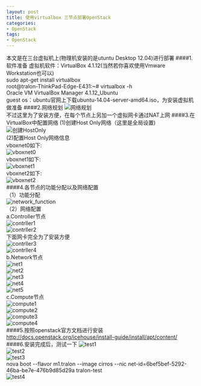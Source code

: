 ```yaml
---
layout: post
title: 使用virtualbox 三节点部署OpenStack
categories:
- OpenStack
tags:
- OpenStack
---
```

本文是在三台虚拟机上(物理机安装的是utuntu Desktop 12.04)进行部署
####1.软件准备
虚拟机软件：VirtualBox 4.1.12(当然若你喜欢使用Vmware Workstation也可以)  
sudo apt-get install virtualbox  
root@tralon-ThinkPad-Edge-E431:~# virtualbox -h  
Oracle VM VirtualBox Manager 4.1.12_Ubuntu  
guest os：ubuntu官网上下载ubuntu-14.04-server-amd64.iso，为安装虚拟机做准备
####2.网络规划
![网络规划](/media/pic/network_plan.png '网络规划')  
不过这里为了安装方便，在每个节点上另加一个虚拟网卡通过NAT上网
####3.在VirtualBox中配置网络
(1)创建Host Only网络（这里是全局设置)  
![创建HostOnly](/media/pic/hostonly.png '创建HostOnly')    
(2)配置Host Only网络信息    
vboxnet0如下:  
    ![vboxnet0](/media/pic/vboxnet0.png 'vboxnet0')  
vboxnet1如下:  
    ![vboxnet1](/media/pic/vboxnet1.png 'vboxnet1')   
vboxnet2如下:  
    ![vboxnet2](/media/pic/vboxnet2.png 'vboxnet2')   
####4.各节点的功能分配以及网络配置  
 （1）功能分配  
    ![network_function](/media/pic/network_function.png 'network_function')  
 （2）网络配置  
    a.Controller节点  
     ![contrller1](/media/pic/contr1.png 'controller1')  
     ![contrller2](/media/pic/contr2.png 'controller2')  
     下面网卡完全为了安装方便  
     ![contrller3](/media/pic/contr3.png 'controller3')  
     ![contrller4](/media/pic/contr4.png 'controller4')  
    b.Network节点  
     ![net1](/media/pic/net1.png 'network1')    
     ![net2](/media/pic/net2.png 'network2')  
     ![net3](/media/pic/net3.png 'network3')  
     ![net4](/media/pic/net4.png 'network4')    
     ![net5](/media/pic/net5.png 'network5')    
    c.Compute节点  
     ![compute1](/media/pic/compu1.png 'compute1')     
     ![compute2](/media/pic/compu2.png 'compute2')     
     ![compute3](/media/pic/compu3.png 'compute3')     
     ![compute4](/media/pic/compu4.png 'compute4')      
####5.按照openstack官方文档进行安装
http://docs.openstack.org/icehouse/install-guide/install/apt/content/
####6.安装完成后，测试一下
  ![test1](/media/pic/test1.png 'test1')     
  ![test2](/media/pic/test2.png 'test2')   
  ![test3](/media/pic/test3.png 'test3')   
  nova boot --flavor m1.tralon --image cirros --nic net-id=6bef5bef-5292-46ba-be7e-476b9d85d29a tralon-test  
  ![test4](/media/pic/test4.png 'test4')   
